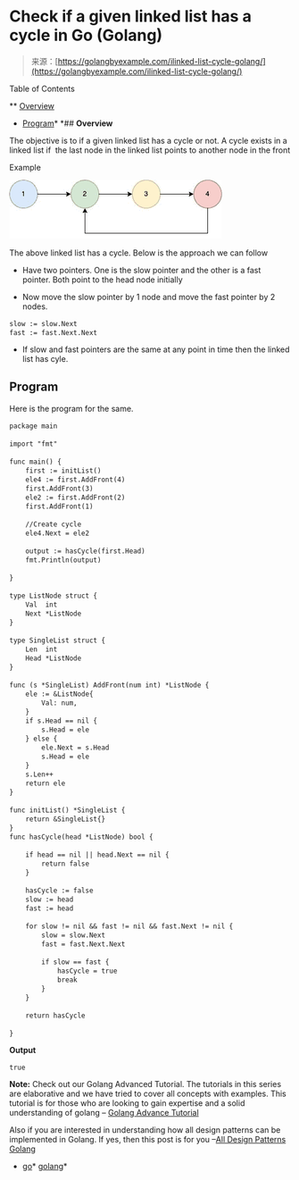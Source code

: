 <!--yml
category: 未分类
date: 2024-10-13 06:46:34
-->

# Check if a given linked list has a cycle in Go (Golang)

> 来源：[https://golangbyexample.com/ilinked-list-cycle-golang/](https://golangbyexample.com/ilinked-list-cycle-golang/)

Table of Contents

 **   [Overview](#Overview "Overview")
*   [Program](#Program "Program")*  *## **Overview**

The objective is to if a given linked list has a cycle or not. A cycle exists in a linked list if  the last node in the linked list points to another node in the front

Example

![](img/ec43f0fba8d2f6b590561005049e44a3.png)

The above linked list has a cycle. Below is the approach we can follow

*   Have two pointers. One is the slow pointer and the other is a fast pointer. Both point to the head node initially

*   Now move the slow pointer by 1 node and move the fast pointer by 2 nodes.

```
slow := slow.Next
fast := fast.Next.Next
```

*   If slow and fast pointers are the same at any point in time then the linked list has cyle.

## **Program**

Here is the program for the same.

```
package main

import "fmt"

func main() {
	first := initList()
	ele4 := first.AddFront(4)
	first.AddFront(3)
	ele2 := first.AddFront(2)
	first.AddFront(1)

	//Create cycle
	ele4.Next = ele2

	output := hasCycle(first.Head)
	fmt.Println(output)

}

type ListNode struct {
	Val  int
	Next *ListNode
}

type SingleList struct {
	Len  int
	Head *ListNode
}

func (s *SingleList) AddFront(num int) *ListNode {
	ele := &ListNode{
		Val: num,
	}
	if s.Head == nil {
		s.Head = ele
	} else {
		ele.Next = s.Head
		s.Head = ele
	}
	s.Len++
	return ele
}

func initList() *SingleList {
	return &SingleList{}
}
func hasCycle(head *ListNode) bool {

	if head == nil || head.Next == nil {
		return false
	}

	hasCycle := false
	slow := head
	fast := head

	for slow != nil && fast != nil && fast.Next != nil {
		slow = slow.Next
		fast = fast.Next.Next

		if slow == fast {
			hasCycle = true
			break
		}
	}

	return hasCycle

}
```

**Output**

```
true
```

**Note:** Check out our Golang Advanced Tutorial. The tutorials in this series are elaborative and we have tried to cover all concepts with examples. This tutorial is for those who are looking to gain expertise and a solid understanding of golang – [Golang Advance Tutorial](https://golangbyexample.com/golang-comprehensive-tutorial/)

Also if you are interested in understanding how all design patterns can be implemented in Golang. If yes, then this post is for you –[All Design Patterns Golang](https://golangbyexample.com/all-design-patterns-golang/)

*   [go](https://golangbyexample.com/tag/go/)*   [golang](https://golangbyexample.com/tag/golang/)*